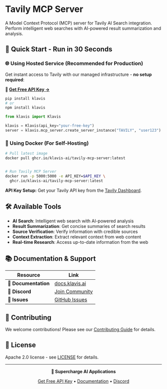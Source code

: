 # Tavily MCP Server

A Model Context Protocol (MCP) server for Tavily AI Search integration. Perform intelligent web searches with AI-powered result summarization and analysis.

## 🚀 Quick Start - Run in 30 Seconds

### 🌐 Using Hosted Service (Recommended for Production)

Get instant access to Tavily with our managed infrastructure - **no setup required**:

**🔗 [Get Free API Key →](https://www.klavis.ai/home/api-keys)**

```bash
pip install klavis
# or
npm install klavis
```

```python
from klavis import Klavis

klavis = Klavis(api_key="your-free-key")
server = klavis.mcp_server.create_server_instance("TAVILY", "user123")
```

### 🐳 Using Docker (For Self-Hosting)

```bash
# Pull latest image
docker pull ghcr.io/klavis-ai/tavily-mcp-server:latest


# Run Tavily MCP Server
docker run -p 5000:5000 -e API_KEY=$API_KEY \
  ghcr.io/klavis-ai/tavily-mcp-server:latest
```

**API Key Setup:** Get your Tavily API key from the [Tavily Dashboard](https://tavily.com/).

## 🛠️ Available Tools

- **AI Search**: Intelligent web search with AI-powered analysis
- **Result Summarization**: Get concise summaries of search results
- **Source Verification**: Verify information with credible sources
- **Context Extraction**: Extract relevant context from web content
- **Real-time Research**: Access up-to-date information from the web

## 📚 Documentation & Support

| Resource | Link |
|----------|------|
| **📖 Documentation** | [docs.klavis.ai](https://docs.klavis.ai) |
| **💬 Discord** | [Join Community](https://discord.gg/p7TuTEcssn) |
| **🐛 Issues** | [GitHub Issues](https://github.com/klavis-ai/klavis/issues) |

## 🤝 Contributing

We welcome contributions! Please see our [Contributing Guide](../../CONTRIBUTING.md) for details.

## 📜 License

Apache 2.0 license - see [LICENSE](../../LICENSE) for details.

---

<div align="center">
  <p><strong>🚀 Supercharge AI Applications </strong></p>
  <p>
    <a href="https://www.klavis.ai">Get Free API Key</a> •
    <a href="https://docs.klavis.ai">Documentation</a> •
    <a href="https://discord.gg/p7TuTEcssn">Discord</a>
  </p>
</div>
